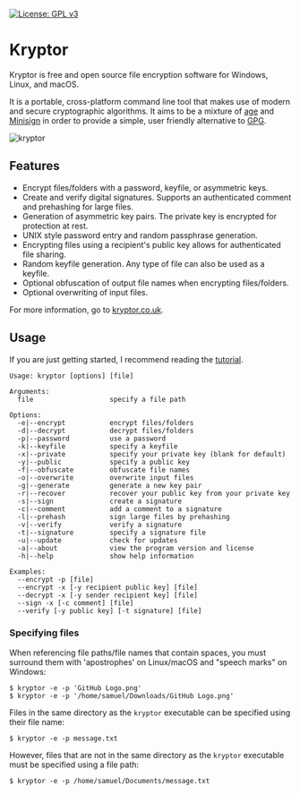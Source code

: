[![License: GPL v3](https://img.shields.io/badge/License-GPL%20v3-blue.svg)](http://www.gnu.org/licenses/gpl-3.0)

# Kryptor

Kryptor is free and open source file encryption software for Windows, Linux, and macOS.

It is a portable, cross-platform command line tool that makes use of modern and secure cryptographic algorithms. It aims to be a mixture of [age](https://github.com/FiloSottile/age) and [Minisign](https://github.com/jedisct1/minisign) in order to provide a simple, user friendly alternative to [GPG](https://gnupg.org/).

![kryptor](https://user-images.githubusercontent.com/63159663/110021517-c0af3500-7d22-11eb-9acd-02ba9f24617c.gif)

## Features

- Encrypt files/folders with a password, keyfile, or asymmetric keys.
- Create and verify digital signatures. Supports an authenticated comment and prehashing for large files.
- Generation of asymmetric key pairs. The private key is encrypted for protection at rest.
- UNIX style password entry and random passphrase generation.
- Encrypting files using a recipient's public key allows for authenticated file sharing.
- Random keyfile generation. Any type of file can also be used as a keyfile.
- Optional obfuscation of output file names when encrypting files/folders.
- Optional overwriting of input files.

For more information, go to [kryptor.co.uk](https://www.kryptor.co.uk/).

## Usage
If you are just getting started, I recommend reading the [tutorial](https://www.kryptor.co.uk/tutorial).
```
Usage: kryptor [options] [file]

Arguments:
  file                   specify a file path

Options:
  -e|--encrypt           encrypt files/folders
  -d|--decrypt           decrypt files/folders
  -p|--password          use a password
  -k|--keyfile           specify a keyfile
  -x|--private           specify your private key (blank for default)
  -y|--public            specify a public key
  -f|--obfuscate         obfuscate file names
  -o|--overwrite         overwrite input files
  -g|--generate          generate a new key pair
  -r|--recover           recover your public key from your private key
  -s|--sign              create a signature
  -c|--comment           add a comment to a signature
  -l|--prehash           sign large files by prehashing
  -v|--verify            verify a signature
  -t|--signature         specify a signature file
  -u|--update            check for updates
  -a|--about             view the program version and license
  -h|--help              show help information
  
Examples:
  --encrypt -p [file]
  --encrypt -x [-y recipient public key] [file]
  --decrypt -x [-y sender recipient key] [file]
  --sign -x [-c comment] [file]
  --verify [-y public key] [-t signature] [file] 
  ```
### Specifying files
When referencing file paths/file names that contain spaces, you must surround them with 'apostrophes' on Linux/macOS and "speech marks" on Windows:
```
$ kryptor -e -p 'GitHub Logo.png'
$ kryptor -e -p '/home/samuel/Downloads/GitHub Logo.png'
```
Files in the same directory as the ```kryptor``` executable can be specified using their file name:
```
$ kryptor -e -p message.txt
```
However, files that are not in the same directory as the ```kryptor``` executable must be specified using a file path:
```
$ kryptor -e -p /home/samuel/Documents/message.txt
```
